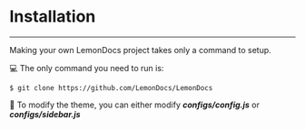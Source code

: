 # Installation
---
Making your own LemonDocs project takes only a command to setup.

💻 The only command you need to run is:
```shell
$ git clone https://github.com/LemonDocs/LemonDocs
```

🔧 To modify the theme, you can either modify ***configs/config.js*** or ***configs/sidebar.js***